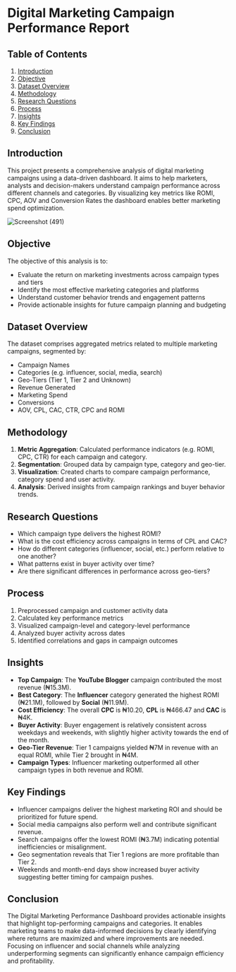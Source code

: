 # Digital Marketing Campaign Performance Report

## Table of Contents
1. [Introduction](#introduction)  
2. [Objective](#objective)  
3. [Dataset Overview](#dataset-overview)  
4. [Methodology](#methodology)  
5. [Research Questions](#research-questions)  
6. [Process](#process)  
7. [Insights](#insights)  
8. [Key Findings](#key-findings)  
9. [Conclusion](#conclusion)

## Introduction

This project presents a comprehensive analysis of digital marketing campaigns using a data-driven dashboard. It aims to help marketers, analysts and decision-makers understand campaign performance across different channels and categories. By visualizing key metrics like ROMI, CPC, AOV and Conversion Rates the dashboard enables better marketing spend optimization.

![Screenshot (491)](https://github.com/user-attachments/assets/9e778fcc-ceba-4c95-80f4-88361406461c)


## Objective

The objective of this analysis is to:
- Evaluate the return on marketing investments across campaign types and tiers  
- Identify the most effective marketing categories and platforms  
- Understand customer behavior trends and engagement patterns  
- Provide actionable insights for future campaign planning and budgeting

## Dataset Overview

The dataset comprises aggregated metrics related to multiple marketing campaigns, segmented by:
- Campaign Names  
- Categories (e.g. influencer, social, media, search)  
- Geo-Tiers (Tier 1, Tier 2 and Unknown)  
- Revenue Generated  
- Marketing Spend  
- Conversions  
- AOV, CPL, CAC, CTR, CPC and ROMI

## Methodology

1. **Metric Aggregation**: Calculated performance indicators (e.g. ROMI, CPC, CTR) for each campaign and category.  
2. **Segmentation**: Grouped data by campaign type, category and geo-tier.  
3. **Visualization**: Created charts to compare campaign performance, category spend and user activity.  
4. **Analysis**: Derived insights from campaign rankings and buyer behavior trends.

## Research Questions

- Which campaign type delivers the highest ROMI?  
- What is the cost efficiency across campaigns in terms of CPL and CAC?  
- How do different categories (influencer, social, etc.) perform relative to one another?  
- What patterns exist in buyer activity over time?  
- Are there significant differences in performance across geo-tiers?

## Process

1. Preprocessed campaign and customer activity data  
2. Calculated key performance metrics  
3. Visualized campaign-level and category-level performance  
4. Analyzed buyer activity across dates  
5. Identified correlations and gaps in campaign outcomes

## Insights

- **Top Campaign**: The **YouTube Blogger** campaign contributed the most revenue (₦15.3M).  
- **Best Category**: The **Influencer** category generated the highest ROMI (₦21.1M), followed by **Social** (₦11.9M).  
- **Cost Efficiency**: The overall **CPC** is ₦10.20, **CPL** is ₦466.47 and **CAC** is ₦4K.  
- **Buyer Activity**: Buyer engagement is relatively consistent across weekdays and weekends, with slightly higher activity towards the end of the month.  
- **Geo-Tier Revenue**: Tier 1 campaigns yielded ₦7M in revenue with an equal ROMI, while Tier 2 brought in ₦4M.  
- **Campaign Types**: Influencer marketing outperformed all other campaign types in both revenue and ROMI.

## Key Findings

- Influencer campaigns deliver the highest marketing ROI and should be prioritized for future spend.  
- Social media campaigns also perform well and contribute significant revenue.  
- Search campaigns offer the lowest ROMI (₦3.7M) indicating potential inefficiencies or misalignment.  
- Geo segmentation reveals that Tier 1 regions are more profitable than Tier 2.  
- Weekends and month-end days show increased buyer activity suggesting better timing for campaign pushes.

## Conclusion

The Digital Marketing Performance Dashboard provides actionable insights that highlight top-performing campaigns and categories. It enables marketing teams to make data-informed decisions by clearly identifying where returns are maximized and where improvements are needed. Focusing on influencer and social channels while analyzing underperforming segments can significantly enhance campaign efficiency and profitability.
